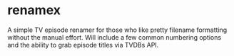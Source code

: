 # renamex

A simple TV episode renamer for those who like pretty filename formatting without the manual effort.
Will include a few common numbering options and the ability to grab episode titles via TVDBs API.
